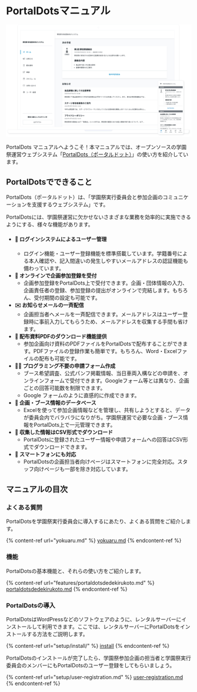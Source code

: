 # PortalDotsマニュアル

![](<.gitbook/assets/image (1).png>)

PortalDots マニュアルへようこそ！本マニュアルでは、オープンソースの学園祭運営ウェブシステム「[PortalDots（ポータルドット）](https://www.portaldots.com)」の使い方を紹介しています。

## PortalDotsでできること

PortalDots（ポータルドット）は、「学園祭実行委員会と参加企画のコミュニケーションを支援するウェブシステム」です。

PortalDotsには、学園祭運営に欠かせないさまざまな業務を効率的に実施できるようにする、様々な機能があります。

* #### 🔐 ログインシステムによるユーザー管理
  * ログイン機能・ユーザー登録機能を標準搭載しています。学籍番号による本人確認や、記入間違いの発生しやすいメールアドレスの認証機能も備わっています。
* **📝 オンラインで企画参加登録を受付**
  * 企画参加登録をPortalDots上で受付できます。企画・団体情報の入力、企画責任者の登録、参加登録の提出がオンラインで完結します。もちろん、受付期間の設定も可能です。
* **✉️ お知らせメールの一斉配信**
  * 企画担当者へメールを一斉配信できます。メールアドレスはユーザー登録時に事前入力してもらうため、メールアドレスを収集する手間も省けます。
* **📄 配布資料PDFのダウンロード機能提供**
  * 参加企画向け資料のPDFファイルをPortalDotsで配布することができます。PDFファイルの登録作業も簡単です。もちろん、Word・Excelファイルの配布も可能です。
* **🧑‍💻 プログラミング不要の申請フォーム作成**
  * ブース希望調査、公式パンフ掲載情報、当日車両入構などの申請を、オンラインフォームで受付できます。Googleフォーム等とは異なり、企画ごとの回答可能数を制限できます。
  * Google フォームのように直感的に作成できます。
* **📂 企画・ブース情報のデータベース**
  * Excelを使って参加企画情報などを管理し、共有しようとすると、データが委員会内でバラバラになりがち。学園祭運営で必要な企画・ブース情報をPortalDots上で一元管理できます。
* **💾 収集した情報はCSV形式でダウンロード**
  * PortalDotsに登録されたユーザー情報や申請フォームへの回答はCSV形式でダウンロードできます。
* **📱 スマートフォンにも対応**
  * PortalDotsの企画担当者向けページはスマートフォンに完全対応。スタッフ向けページも一部を除き対応しています。

## マニュアルの目次



### よくある質問

PortalDotsを学園祭実行委員会に導入するにあたり、よくある質問をご紹介します。

{% content-ref url="yokuaru.md" %}
[yokuaru.md](yokuaru.md)
{% endcontent-ref %}

### 機能

PortalDotsの基本機能と、それらの使い方をご紹介します。

{% content-ref url="features/portaldotsdedekirukoto.md" %}
[portaldotsdedekirukoto.md](features/portaldotsdedekirukoto.md)
{% endcontent-ref %}

### PortalDotsの導入

PortalDotsはWordPressなどのソフトウェアのように、レンタルサーバーにインストールして利用できます。ここでは、レンタルサーバーにPortalDotsをインストールする方法をご説明します。

{% content-ref url="setup/install/" %}
[install](setup/install/)
{% endcontent-ref %}

PortalDotsのインストールが完了したら、学園祭参加企画の担当者と学園祭実行委員会のメンバーにもPortalDotsのユーザー登録をしてもらいましょう。

{% content-ref url="setup/user-registration.md" %}
[user-registration.md](setup/user-registration.md)
{% endcontent-ref %}
